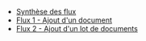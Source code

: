 * <a href="description_flux_synthese.html">Synthèse des flux</a>
* <a href="description_flux_1_ajout_doc.html">Flux 1 - Ajout d'un document</a>
* <a href="description_flux_2_ajout_lot_doc.html">Flux 2 - Ajout d'un lot de documents</a>

